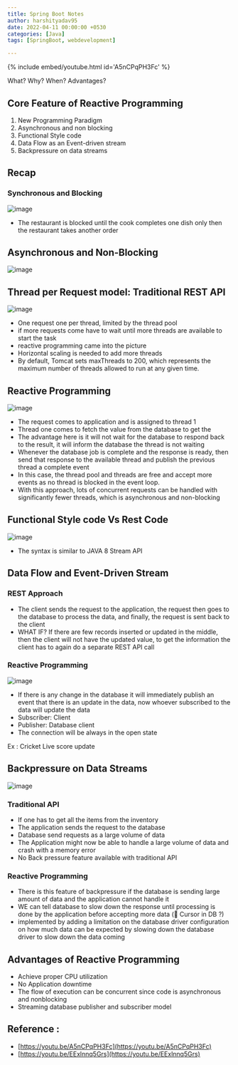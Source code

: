 ```yaml
---
title: Spring Boot Notes
author: harshityadav95
date: 2022-04-11 00:00:00 +0530
categories: [Java]
tags: [SpringBoot, webdevelopment]

---
```


{% include embed/youtube.html id='A5nCPqPH3Fc' %}

What? Why? When? Advantages? 

## Core Feature of Reactive Programming

1.  New Programming Paradigm
2. Asynchronous and non blocking
3. Functional Style code
4. Data Flow as an Event-driven stream
5. Backpressure on data streams

## Recap

### Synchronous and Blocking

![image](https://github.com/harshityadav95/harshityadav95.github.io/assets/14792490/8f0cebaa-8ea1-4bb9-9d64-292175a93c78)


- The restaurant is blocked until  the cook completes one dish only then the restaurant takes another order

## Asynchronous and Non-Blocking

![image](https://github.com/harshityadav95/harshityadav95.github.io/assets/14792490/5e1ba5c3-a978-4247-b3a6-adbf0b3f220f)


## Thread per Request model: Traditional REST API

![image](https://github.com/harshityadav95/harshityadav95.github.io/assets/14792490/4449b751-e762-4c3e-9ceb-01b02d0484e0)


- One request one per thread, limited by the thread pool
- if more requests come have to wait until more threads are available to start the task
- reactive programming came into the picture
- Horizontal scaling is needed to add more threads
- By default, Tomcat sets maxThreads to 200, which represents the maximum number of threads allowed to run at any given time.

## Reactive Programming

![image](https://github.com/harshityadav95/harshityadav95.github.io/assets/14792490/cb3d6d88-057b-40bc-939e-700139696d2f)


- The request comes to application and is assigned to thread 1
- Thread one comes to fetch the value from the database to get the
- The advantage here is it will not wait for the database to respond back to the result, it will inform the database the thread is not waiting
- Whenever the database job is complete and the response is ready, then send that response to the available thread and publish the previous thread a complete event
- In this case, the thread pool and threads are free and accept more events as no thread is blocked in the event loop.
- With this approach, lots of concurrent requests can be handled with significantly fewer threads, which is asynchronous and non-blocking

## Functional Style code Vs Rest Code

![image](https://github.com/harshityadav95/harshityadav95.github.io/assets/14792490/6141869e-ab81-44bc-824a-3f0ec16b6784)

- The syntax is similar to JAVA 8 Stream API

## Data Flow and Event-Driven Stream

### REST Approach

- The client sends the request to the application, the request then goes to the database to process the data, and finally, the request is sent back to the client
- WHAT IF? If there are few records inserted or updated in the middle, then the client will not have the updated value, to get the information the client has to again do a separate REST API call

### Reactive Programming

![image](https://github.com/harshityadav95/harshityadav95.github.io/assets/14792490/b16edad0-a058-41e7-b4c8-2d4bd64af3bc)


- If there is any change in the database it will immediately publish an event that there is an update in the data, now whoever subscribed to the data will update the data
- Subscriber: Client
- Publisher: Database client
- The connection will be always in the open state

Ex : Cricket Live score update 

## Backpressure on Data Streams

![image](https://github.com/harshityadav95/harshityadav95.github.io/assets/14792490/0a069ddb-de55-4e1f-8ac6-d8cfb4d78f4a)


### Traditional API

- If one has to get all the items from the inventory
- The application sends the request to the database
- Database send requests as a large volume of data
- The Application might now be able to handle a large volume of data and crash with a memory error
- No Back pressure feature available with traditional API

### Reactive Programming

- There is this feature of backpressure if the database is sending large amount of data and the application cannot handle it
- WE can tell database to slow down the response until processing is done by the application before accepting more data (🤔 Cursor in DB ?)
- implemented by adding a limitation on the database driver configuration  on how much data can be expected by slowing down the database driver to slow down the data coming

## Advantages of Reactive Programming

- Achieve proper CPU utilization
- No Application downtime
- The flow of execution can be concurrent since code is asynchronous and nonblocking
- Streaming database publisher and subscriber model

## Reference :

- [https://youtu.be/A5nCPqPH3Fc](https://youtu.be/A5nCPqPH3Fc)
- [https://youtu.be/EExlnnq5Grs](https://youtu.be/EExlnnq5Grs)

